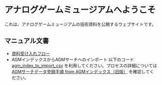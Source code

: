 # アナログゲームミュージアムへようこそ

これは、アナログゲームミュージアムの技術資料を公開するウェブサイトです。

## マニュアル文書
-  [資料受け入れフロー](manuals/collection_intake_process)
-  AGMインデックスからAGMサーチへのインポート
以下のコード [agm_index_to_import_csv](/src/agm_index_to_import_csv) を利用してください。プロセスの詳細については [AGMサーチデータ登録手順 from AGMインデックス（旧版）](manuals/register_agmsearch_from_agmindex_manual_previous_version.md) を確認してください。
